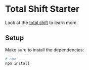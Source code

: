 # Total Shift Starter

Look at the [total shift](https://www.totalshift.co.kr) to learn more.

## Setup

Make sure to install the dependencies:

```bash
# npm
npm install
